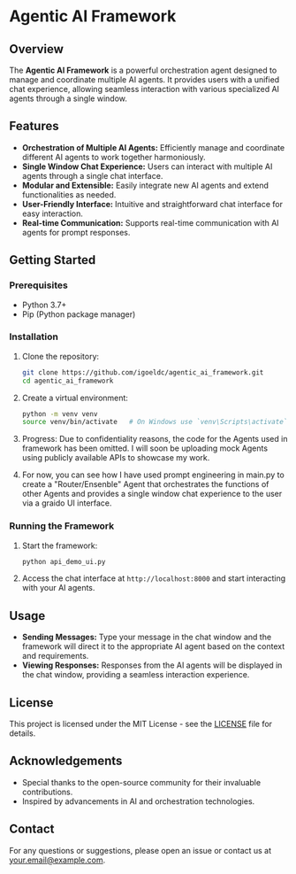# Agentic AI Framework

## Overview

The **Agentic AI Framework** is a powerful orchestration agent designed to manage and coordinate multiple AI agents. It provides users with a unified chat experience, allowing seamless interaction with various specialized AI agents through a single window.

## Features

- **Orchestration of Multiple AI Agents:** Efficiently manage and coordinate different AI agents to work together harmoniously.
- **Single Window Chat Experience:** Users can interact with multiple AI agents through a single chat interface.
- **Modular and Extensible:** Easily integrate new AI agents and extend functionalities as needed.
- **User-Friendly Interface:** Intuitive and straightforward chat interface for easy interaction.
- **Real-time Communication:** Supports real-time communication with AI agents for prompt responses.

## Getting Started

### Prerequisites

- Python 3.7+
- Pip (Python package manager)

### Installation

1. Clone the repository:
    ```bash
    git clone https://github.com/igoeldc/agentic_ai_framework.git
    cd agentic_ai_framework
    ```

2. Create a virtual environment:
    ```bash
    python -m venv venv
    source venv/bin/activate   # On Windows use `venv\Scripts\activate`
    ```

3. Progress: Due to confidentiality reasons, the code for the Agents used in framework has been omitted. I will soon be uploading mock Agents using publicly available APIs to showcase my work.


4. For now, you can see how I have used prompt engineering in main.py to create a "Router/Ensenble" Agent that orchestrates the functions of other Agents and provides a single window chat experience to the user via a graido UI interface.


### Running the Framework

1. Start the framework:
    ```bash
    python api_demo_ui.py
    ```

2. Access the chat interface at `http://localhost:8000` and start interacting with your AI agents.

## Usage

- **Sending Messages:** Type your message in the chat window and the framework will direct it to the appropriate AI agent based on the context and requirements.
- **Viewing Responses:** Responses from the AI agents will be displayed in the chat window, providing a seamless interaction experience.

## License

This project is licensed under the MIT License - see the [LICENSE](LICENSE) file for details.

## Acknowledgements

- Special thanks to the open-source community for their invaluable contributions.
- Inspired by advancements in AI and orchestration technologies.

## Contact

For any questions or suggestions, please open an issue or contact us at [your.email@example.com](mailto:igoel5k@gmail.com).